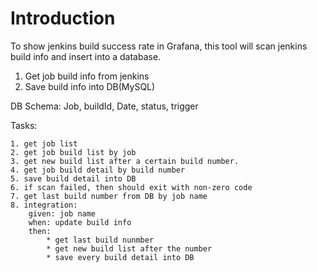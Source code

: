 # Introduction

To show jenkins build success rate in Grafana, this tool will scan jenkins build info and insert into a database. 

1. Get job build info from jenkins
2. Save build info into DB(MySQL)
    

DB Schema:
Job, buildId, Date, status, trigger


Tasks:

    1. get job list
    2. get job build list by job
    3. get new build list after a certain build number. 
    4. get job build detail by build number
    5. save build detail into DB  
    6. if scan failed, then should exit with non-zero code
    7. get last build number from DB by job name
    8. integration: 
        given: job name
        when: update build info
        then: 
            * get last build nunmber
            * get new build list after the number
            * save every build detail into DB